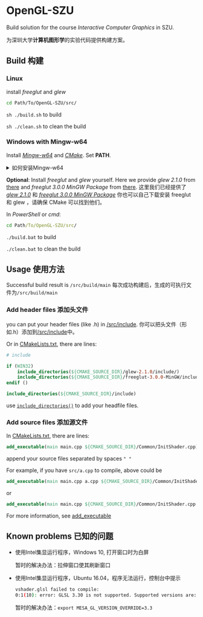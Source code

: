 # OpenGL-SZU

Build solution for the course *Interactive Computer Graphics* in SZU.

为深圳大学**计算机图形学**的实验代码提供构建方案。

## Build 构建

### Linux

install *freeglut* and *glew*

``` bash
cd Path/To/OpenGL-SZU/src/
```

`sh ./build.sh` to build

`sh ./clean.sh` to clean the build

### Windows with Mingw-w64

Install [*Mingw-w64*](http://mingw-w64.org/) and [*CMake*](https://cmake.org/). Set **PATH**.

<details><summary>如何安装Mingw-w64</summary>

<p>

两个推荐方案

1. 在线安装：进入[*sourceforge.net*](https://sourceforge.net/projects/mingw-w64/files/)，找到*MinGW-W64 Online Installer MinGW-W64-install.exe*，点击下载
2. 离线安装：进入[*sourceforge.net*](https://sourceforge.net/projects/mingw-w64/files/)，依次点击（下载量较多的）*Toolchains targetting Win64*，*Personal Builds*，*mingw-builds*，*{最新版本}*，*threads-posix*，*seh*，下载对应的压缩包。

</p>
</details>

**Optional**: Install *freeglut* and *glew* yourself. Here we provide *glew 2.1.0* from [there](http://glew.sourceforge.net/) and *freeglut 3.0.0 MinGW Package* from [there](https://www.transmissionzero.co.uk/software/freeglut-devel/). 这里我们已经提供了 [*glew 2.1.0*](http://glew.sourceforge.net/) 和 [*freeglut 3.0.0 MinGW Package*](https://www.transmissionzero.co.uk/software/freeglut-devel/) 你也可以自己下载安装 freeglut 和 glew ，请确保 CMake 可以找到他们。

In *PowerShell* or *cmd*:

``` cmd
cd Path/To/OpenGL-SZU/src/
```

`./build.bat` to build

`./clean.bat` to clean the build

## Usage 使用方法

Successful build result is `/src/build/main` 每次成功构建后，生成的可执行文件为`/src/build/main`

### Add header files 添加头文件

you can put your header files (like .h) in [/src/include](src/include/). 你可以把头文件（形如.h）添加到[/src/include](src/include/)中。

Or in [CMakeLists.txt](src/CMakeLists.txt), there are lines:

``` cmake
# include

if (WIN32)
    include_directories(${CMAKE_SOURCE_DIR}/glew-2.1.0/include/)
    include_directories(${CMAKE_SOURCE_DIR}/freeglut-3.0.0-MinGW/include/)
endif ()

include_directories(${CMAKE_SOURCE_DIR}/include)
```

use [`include_directories()`](https://cmake.org/cmake/help/v3.0/command/include_directories.html) to add your headfile files.

### Add source files 添加源文件

In [CMakeLists.txt](src/CMakeLists.txt), there are lines:

``` cmake
add_executable(main main.cpp ${CMAKE_SOURCE_DIR}/Common/InitShader.cpp)
```

append your source files separated by spaces `" "`

For example, if you have `src/a.cpp` to compile, above could be 

``` cmake
add_executable(main main.cpp a.cpp ${CMAKE_SOURCE_DIR}/Common/InitShader.cpp)
```

or

``` cmake
add_executable(main main.cpp ${CMAKE_SOURCE_DIR}/Common/InitShader.cpp ${CMAKE_SOURCE_DIR}/a.cpp)
```

For more information, see [add_executable](https://cmake.org/cmake/help/v3.0/command/add_executable.html)

## Known problems 已知的问题

- 使用Intel集显运行程序，Windows 10, 打开窗口时为白屏

  暂时的解决办法：拉伸窗口使其刷新窗口

- 使用Intel集显运行程序，Ubuntu 16.04，程序无法运行，控制台中提示

  ``` bash
  vshader.glsl failed to compile:
  0:1(10): error: GLSL 3.30 is not supported. Supported versions are: 1.10, 1.20, 1.30, 1.00 ES, 3.00 ES, 3.10 ES, and 3.20 ES
  ```

  暂时的解决办法：`export MESA_GL_VERSION_OVERRIDE=3.3`

